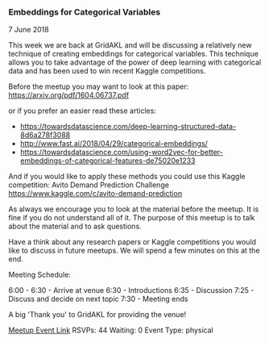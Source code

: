 ### Embeddings for Categorical Variables
7 June 2018

This week we are back at GridAKL and will be discussing a relatively new technique of creating embeddings for categorical variables. This technique allows you to take advantage of the power of deep learning with categorical data and has been used to win recent Kaggle competitions.

Before the meetup you may want to look at this paper: https://arxiv.org/pdf/1604.06737.pdf

or if you prefer an easier read these articles:
- https://towardsdatascience.com/deep-learning-structured-data-8d6a278f3088
- http://www.fast.ai/2018/04/29/categorical-embeddings/
- https://towardsdatascience.com/using-word2vec-for-better-embeddings-of-categorical-features-de75020e1233

And if you would like to apply these methods you could use this Kaggle competition: Avito Demand Prediction Challenge https://www.kaggle.com/c/avito-demand-prediction

As always we encourage you to look at the material before the meetup. It is fine if you do not understand all of it. The purpose of this meetup is to talk about the material and to ask questions.

Have a think about any research papers or Kaggle competitions you would like to discuss in future meetups. We will spend a few minutes on this at the end.

Meeting Schedule:

6:00 - 6:30 - Arrive at venue
6:30 - Introductions
6:35 - Discussion
7:25 - Discuss and decide on next topic
7:30 - Meeting ends

A big 'Thank you' to GridAKL for providing the venue!

[Meetup Event Link](https://www.meetup.com/Data-Science-Discussion-Auckland/events/246203272)
RSVPs: 44
Waiting: 0
Event Type: physical
